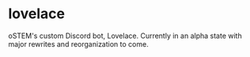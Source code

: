 # lovelace
oSTEM's custom Discord bot, Lovelace. Currently in an alpha state with major rewrites and reorganization to come.
